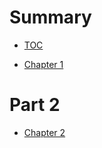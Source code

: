 # Summary

- [TOC](License.md)

- [Chapter 1](./chapter_1.md)

# Part 2

- [Chapter 2](./chapter_2.md)
